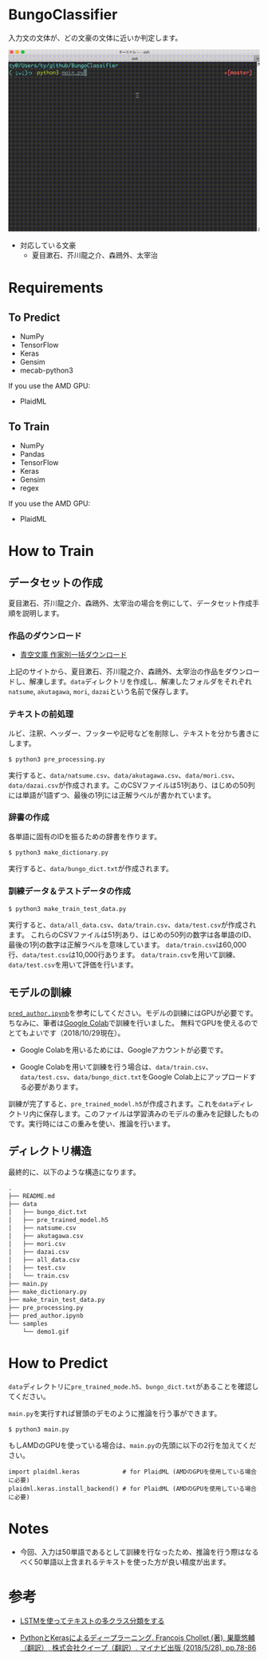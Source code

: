 # BungoClassifier

入力文の文体が、どの文豪の文体に近いか判定します。

![demo](./samples/demo1.gif)

- 対応している文豪
  - 夏目漱石、芥川龍之介、森鴎外、太宰治

# Requirements
## To Predict
- NumPy
- TensorFlow
- Keras
- Gensim
- mecab-python3

If you use the AMD GPU:
- PlaidML

## To Train
- NumPy
- Pandas
- TensorFlow
- Keras
- Gensim
- regex

If you use the AMD GPU:
- PlaidML



# How to Train


## データセットの作成
夏目漱石、芥川龍之介、森鴎外、太宰治の場合を例にして、データセット作成手順を説明します。

### 作品のダウンロード
- [青空文庫 作家別一括ダウンロード](http://keison.sakura.ne.jp/)

上記のサイトから、夏目漱石、芥川龍之介、森鴎外、太宰治の作品をダウンロードし、解凍します。`data`ディレクトリを作成し、解凍したフォルダをそれぞれ`natsume`, `akutagawa`, `mori`, `dazai`という名前で保存します。

### テキストの前処理
ルビ、注釈、ヘッダー、フッターや記号などを削除し、テキストを分かち書きにします。

```
$ python3 pre_processing.py
```

実行すると、`data/natsume.csv`、`data/akutagawa.csv`、`data/mori.csv`、`data/dazai.csv`が作成されます。このCSVファイルは51列あり、はじめの50列には単語が1語ずつ、最後の1列には正解ラベルが書かれています。

### 辞書の作成
各単語に固有のIDを振るための辞書を作ります。

```
$ python3 make_dictionary.py
```

実行すると、`data/bungo_dict.txt`が作成されます。

### 訓練データ＆テストデータの作成

```
$ python3 make_train_test_data.py
```

実行すると、`data/all_data.csv`、`data/train.csv`、`data/test.csv`が作成されます。
これらのCSVファイルは51列あり、はじめの50列の数字は各単語のID、最後の1列の数字は正解ラベルを意味しています。
`data/train.csv`は60,000行、`data/test.csv`は10,000行あります。
`data/train.csv`を用いて訓練、`data/test.csv`を用いて評価を行います。

## モデルの訓練
[`pred_author.ipynb`](https://github.com/9sako6/BungoClassifier/blob/master/pred_author.ipynb)を参考にしてください。モデルの訓練にはGPUが必要です。
ちなみに、筆者は[Google Colab](https://colab.research.google.com/)で訓練を行いました。
無料でGPUを使えるのでとてもよいです（2018/10/29現在）。

- Google Colabを用いるためには、Googleアカウントが必要です。

- Google Colabを用いて訓練を行う場合は、`data/train.csv`、`data/test.csv`、`data/bungo_dict.txt`をGoogle Colab上にアップロードする必要があります。


訓練が完了すると、`pre_trained_model.h5`が作成されます。これを`data`ディレクトリ内に保存します。このファイルは学習済みのモデルの重みを記録したものです。実行時にはこの重みを使い、推論を行います。

## ディレクトリ構造
最終的に、以下のような構造になります。

```
.
├── README.md
├── data
│   ├── bungo_dict.txt
│   ├── pre_trained_model.h5
│   ├── natsume.csv
│   ├── akutagawa.csv
│   ├── mori.csv
│   ├── dazai.csv
│   ├── all_data.csv
│   ├── test.csv
│   └── train.csv
├── main.py
├── make_dictionary.py
├── make_train_test_data.py
├── pre_processing.py
├── pred_author.ipynb
└── samples
    └── demo1.gif
```

# How to Predict

`data`ディレクトリに`pre_trained_mode.h5`、`bungo_dict.txt`があることを確認してください。

`main.py`を実行すれば冒頭のデモのように推論を行う事ができます。

```
$ python3 main.py
```

もしAMDのGPUを使っている場合は、`main.py`の先頭に以下の2行を加えてください。

```
import plaidml.keras            # for PlaidML (AMDのGPUを使用している場合に必要)
plaidml.keras.install_backend() # for PlaidML (AMDのGPUを使用している場合に必要)
```

# Notes
- 今回、入力は50単語であるとして訓練を行なったため、推論を行う際はなるべく50単語以上含まれるテキストを使った方が良い精度が出ます。

# 参考
- [LSTMを使ってテキストの多クラス分類をする](https://blog.codingecho.com/2018/03/25/lstm%E3%82%92%E4%BD%BF%E3%81%A3%E3%81%A6%E3%83%86%E3%82%AD%E3%82%B9%E3%83%88%E3%81%AE%E5%A4%9A%E3%82%AF%E3%83%A9%E3%82%B9%E5%88%86%E9%A1%9E%E3%82%92%E3%81%99%E3%82%8B/)

- [PythonとKerasによるディープラーニング. Francois Chollet (著), 巣籠悠輔（翻訳）, 株式会社クイープ（翻訳）. マイナビ出版 (2018/5/28). pp.78-86 ](https://www.amazon.co.jp/Python%E3%81%A8Keras%E3%81%AB%E3%82%88%E3%82%8B%E3%83%87%E3%82%A3%E3%83%BC%E3%83%97%E3%83%A9%E3%83%BC%E3%83%8B%E3%83%B3%E3%82%B0-Francois-Chollet-ebook/dp/B07D498RJK)
